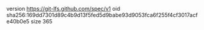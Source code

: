 version https://git-lfs.github.com/spec/v1
oid sha256:169dd7301d89c4b9d13f5fed5d9babe93d9053fca6f255f4cf3017acfe40b0e5
size 365
